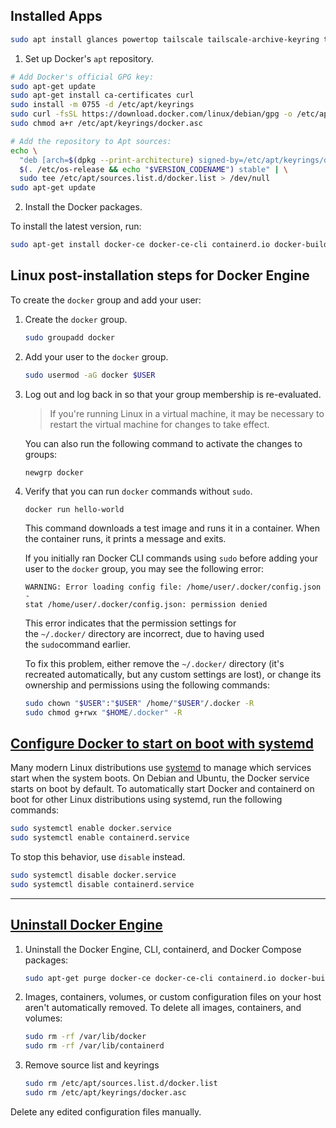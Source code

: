 ## Installed Apps

```sh
sudo apt install glances powertop tailscale tailscale-archive-keyring tree
```

1. Set up Docker's `apt` repository.

```bash
# Add Docker's official GPG key:
sudo apt-get update
sudo apt-get install ca-certificates curl
sudo install -m 0755 -d /etc/apt/keyrings
sudo curl -fsSL https://download.docker.com/linux/debian/gpg -o /etc/apt/keyrings/docker.asc
sudo chmod a+r /etc/apt/keyrings/docker.asc

# Add the repository to Apt sources:
echo \
  "deb [arch=$(dpkg --print-architecture) signed-by=/etc/apt/keyrings/docker.asc] https://download.docker.com/linux/debian \
  $(. /etc/os-release && echo "$VERSION_CODENAME") stable" | \
  sudo tee /etc/apt/sources.list.d/docker.list > /dev/null
sudo apt-get update
```

2. Install the Docker packages.

To install the latest version, run:

```sh
sudo apt-get install docker-ce docker-ce-cli containerd.io docker-buildx-plugin docker-compose-plugin
```


## Linux post-installation steps for Docker Engine

To create the `docker` group and add your user:

1. Create the `docker` group.
    
    ```sh
    sudo groupadd docker
    ```
    
2. Add your user to the `docker` group.
    
    ```sh
    sudo usermod -aG docker $USER
    ```
    
3. Log out and log back in so that your group membership is re-evaluated.
    
    > If you're running Linux in a virtual machine, it may be necessary to restart the virtual machine for changes to take effect.
    
    You can also run the following command to activate the changes to groups:
    
    ```console
    newgrp docker
    ```
    
4. Verify that you can run `docker` commands without `sudo`.
    
    ```console
    docker run hello-world
    ```
    
    This command downloads a test image and runs it in a container. When the container runs, it prints a message and exits.
    
    If you initially ran Docker CLI commands using `sudo` before adding your user to the `docker` group, you may see the following error:
    
    ```none
    WARNING: Error loading config file: /home/user/.docker/config.json -
    stat /home/user/.docker/config.json: permission denied
    ```
    
    This error indicates that the permission settings for the `~/.docker/` directory are incorrect, due to having used the `sudo`command earlier.
    
    To fix this problem, either remove the `~/.docker/` directory (it's recreated automatically, but any custom settings are lost), or change its ownership and permissions using the following commands:
    
    ```sh
    sudo chown "$USER":"$USER" /home/"$USER"/.docker -R
    sudo chmod g+rwx "$HOME/.docker" -R
    ```
    

## [Configure Docker to start on boot with systemd](https://docs.docker.com/engine/install/linux-postinstall/#configure-docker-to-start-on-boot-with-systemd)

Many modern Linux distributions use [systemd](https://systemd.io/) to manage which services start when the system boots. On Debian and Ubuntu, the Docker service starts on boot by default. To automatically start Docker and containerd on boot for other Linux distributions using systemd, run the following commands:

```sh
sudo systemctl enable docker.service
sudo systemctl enable containerd.service
```

To stop this behavior, use `disable` instead.

```sh
sudo systemctl disable docker.service
sudo systemctl disable containerd.service
```

---

## [Uninstall Docker Engine](https://docs.docker.com/engine/install/debian/#uninstall-docker-engine)

1. Uninstall the Docker Engine, CLI, containerd, and Docker Compose packages:
    
    ```sh
    sudo apt-get purge docker-ce docker-ce-cli containerd.io docker-buildx-plugin docker-compose-plugin docker-ce-rootless-extras
    ```
    
2. Images, containers, volumes, or custom configuration files on your host aren't automatically removed. To delete all images, containers, and volumes:
    
    ```sh
    sudo rm -rf /var/lib/docker
    sudo rm -rf /var/lib/containerd
    ```
    
3. Remove source list and keyrings
    
    ```sh
    sudo rm /etc/apt/sources.list.d/docker.list
    sudo rm /etc/apt/keyrings/docker.asc
    ```
    

Delete any edited configuration files manually.